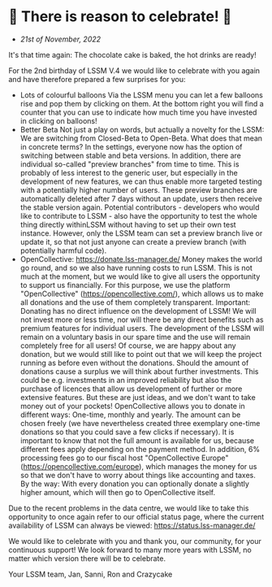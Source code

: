 # 🎉 There is reason to celebrate! 🎉

* *21st of November, 2022*

It's that time again: The chocolate cake is baked, the hot drinks are ready!

For the 2nd birthday of LSSM V.4 we would like to celebrate with you again and have therefore prepared a few surprises for you:

* Lots of colourful balloons
  Via the LSSM menu you can let a few balloons rise and pop them by clicking on them. At the bottom right you will find a counter that you can use to indicate how much time you have invested in clicking on balloons!
* Better Beta
  Not just a play on words, but actually a novelty for the LSSM: We are switching from Closed-Beta to Open-Beta.
  What does that mean in concrete terms?
  In the settings, everyone now has the option of switching between stable and beta versions. In addition, there are individual so-called "preview branches" from time to time. This is probably of less interest to the generic user, but especially in the development of new features, we can thus enable more targeted testing with a potentially higher number of users. These preview branches are automatically deleted after 7 days without an update, users then receive the stable version again.
  Potential contributors - developers who would like to contribute to LSSM - also have the opportunity to test the whole thing directly withinLSSM without having to set up their own test instance. However, only the LSSM team can set a preview branch live or update it, so that not just anyone can create a preview branch (with potentially harmful code).
* OpenCollective: <https://donate.lss-manager.de/>
  Money makes the world go round, and so we also have running costs to run LSSM. This is not much at the moment, but we would like to give all users the opportunity to support us financially. For this purpose, we use the platform "OpenCollective" (<https://opencollective.com/>), which allows us to make all donations and the use of them completely transparent.
  Important: Donating has no direct influence on the development of LSSM! We will not invest more or less time, nor will there be any direct benefits such as premium features for individual users. The development of the LSSM will remain on a voluntary basis in our spare time and the use will remain completely free for all users!
  Of course, we are happy about any donation, but we would still like to point out that we will keep the project running as before even without the donations.
  Should the amount of donations cause a surplus we will think about further investments. This could be e.g. investments in an improved reliability but also the purchase of licences that allow us development of further or more extensive features. But these are just ideas, and we don't want to take money out of your pockets!
  OpenCollective allows you to donate in different ways: One-time, monthly and yearly. The amount can be chosen freely (we have nevertheless created three exemplary one-time donations so that you could save a few clicks if necessary). It is important to know that not the full amount is available for us, because different fees apply depending on the payment method. In addition, 6% processing fees go to our fiscal host "OpenCollective Europe" (<https://opencollective.com/europe>), which manages the money for us so that we don't have to worry about things like accounting and taxes.
  By the way: With every donation you can optionally donate a slightly higher amount, which will then go to OpenCollective itself.

Due to the recent problems in the data centre, we would like to take this opportunity to once again refer to our official status page, where the current availability of LSSM can always be viewed: <https://status.lss-manager.de/>

We would like to celebrate with you and thank you, our community, for your continuous support!
We look forward to many more years with LSSM, no matter which version there will be to celebrate.

Your LSSM team,
Jan, Sanni, Ron and Crazycake
